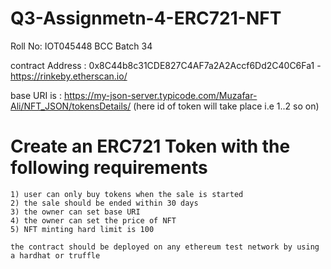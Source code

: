 # Q3-Assignmetn-4-ERC721-NFT


Roll No: IOT045448 
BCC Batch 34

contract Address : 0x8C44b8c31CDE827C4AF7a2A2Accf6Dd2C40C6Fa1  - https://rinkeby.etherscan.io/


base URI is : https://my-json-server.typicode.com/Muzafar-Ali/NFT_JSON/tokensDetails/ (here id of token will take place i.e 1..2  so on)

# Create an ERC721 Token with the following requirements

    1) user can only buy tokens when the sale is started
    2) the sale should be ended within 30 days
    3) the owner can set base URI
    4) the owner can set the price of NFT
    5) NFT minting hard limit is 100
    
    the contract should be deployed on any ethereum test network by using a hardhat or truffle
    
